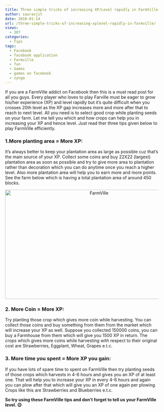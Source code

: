 ```yaml
---
title: Three simple tricks of increasing XP/Level rapidly in FarmVille
author: sauravjit
date: 2010-01-14
url: /three-simple-tricks-of-increasing-xplevel-rapidly-in-farmville/
views:
  - 307
categories:
  - Tips
tags:
  - Facebook
  - facebook application
  - Farmville
  - fun
  - Games
  - games on facebook
  - zynga
---
```

If you are a FarmVille addict on Facebook then this is a must read post for all you guys. Every player who loves to play Farville must be eager to grow his/her experience (XP) and level rapidly but it&#8217;s quite difficult when you crosses 20th level as the XP gap increases more and more after that to reach to next level. All you need is to select good crop while planting seeds on your farm. Let me tell you which and how crops can help you in increasing your XP and hence level. Just read ther three tips given below to play FarmVille efficiently.

### 1.More planting area = More XP:

It&#8217;s always better to keep your plantation area as large as possible cuz that&#8217;s the main source of your XP. Collect some coins and buy 22X22 (largest) plantation area as soon as possible and try to give more area to plantation rather than decoration which you can do anytime once you reach a higher level. Also more plantation area will help you to earn more and more points. See the farm below which is having a total plantation area of around 450 blocks.

<p style="text-align: center">
  <img class="size-large  aligncenter wp-image-52755" src="http://cdn.devilsworkshop.org/files/2010/01/91022954-Copy-600x357.jpg" alt="FarmVille" width="600" height="357" />
</p>

### 2. More Coin = More XP:

Try planting those crop which gives more coin while harvesting. You can collect those coins and buy something from them from the market which will increase your XP as well. Suppose you collected 150000 coins, you can buy a Farmhouse from them which will give you 1500 XP in return. The crops which gives more coins while harvesting with respect to their original cost are Strawberries, Eggplant, Wheat, Grapes e.t.c.

### 3. More time you spent = More XP you gain:

If you have lots of spare time to spent on FarmVille then try planting seeds of those crops which harvests in 4-6 hours and gives you an XP of at least one. That will help you to increase your XP in every 4-6 hours and again you can plow after that which will give you an XP of one again per plowing. Crops like this are Strawberries and Blueberries e.t.c.

**So try using these FarmVille tips and don&#8217;t forget to tell us your FarmVille level. 😉**
